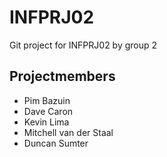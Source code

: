 # INFPRJ02
Git project for INFPRJ02 by group 2

## Projectmembers
- Pim Bazuin
- Dave Caron
- Kevin Lima
- Mitchell van der Staal 
- Duncan Sumter
